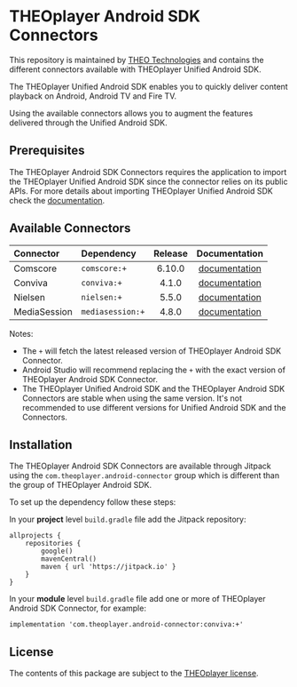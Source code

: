 # THEOplayer Android SDK Connectors

This repository is maintained by [THEO Technologies](https://www.theoplayer.com/) and contains the different connectors available with THEOplayer Unified Android SDK.

The THEOplayer Unified Android SDK enables you to quickly deliver content playback on Android, Android TV and Fire TV.

Using the available connectors allows you to augment the features delivered through the Unified Android SDK. 

## Prerequisites

The THEOplayer Android SDK Connectors requires the application to import the THEOplayer Unified Android SDK since the connector relies on its public APIs.
For more details about importing THEOplayer Unified Android SDK check the [documentation](https://docs.theoplayer.com/getting-started/01-sdks/02-android-unified/00-getting-started.md).

## Available Connectors

| Connector    | Dependency       | Release |                      Documentation                       |
|:-------------|:-----------------|:-------:|:--------------------------------------------------------:|
| Comscore     | `comscore:+`     | 6.10.0  | [documentation](connectors/analytics/comscore/README.md) |
| Conviva      | `conviva:+`      |  4.1.0  | [documentation](connectors/analytics/conviva/README.md)  |
| Nielsen      | `nielsen:+`      |  5.5.0  | [documentation](connectors/analytics/nielsen/README.md)  |
| MediaSession | `mediasession:+` |  4.8.0  |    [documentation](connectors/mediasession/README.md)    |

Notes:
* The `+` will fetch the latest released version of THEOplayer Android SDK Connector.
* Android Studio will recommend replacing the `+` with the exact version of THEOplayer Android SDK Connector.
* The THEOplayer Unified Android SDK and the THEOplayer Android SDK Connectors are stable when using the same version.
It's not recommended to use different versions for Unified Android SDK and the Connectors.

## Installation

The THEOplayer Android SDK Connectors are available through Jitpack using the `com.theoplayer.android-connector` group which is different than the group of THEOplayer Android SDK.

To set up the dependency follow these steps:

In your **project** level `build.gradle` file add the Jitpack repository:

```
allprojects {
    repositories {
        google()
        mavenCentral()
        maven { url 'https://jitpack.io' }
    }
}
```

In your **module** level `build.gradle` file add one or more of THEOplayer Android SDK Connector, for example:

```
implementation 'com.theoplayer.android-connector:conviva:+'
```

## License

The contents of this package are subject to the [THEOplayer license](https://www.theoplayer.com/terms).
